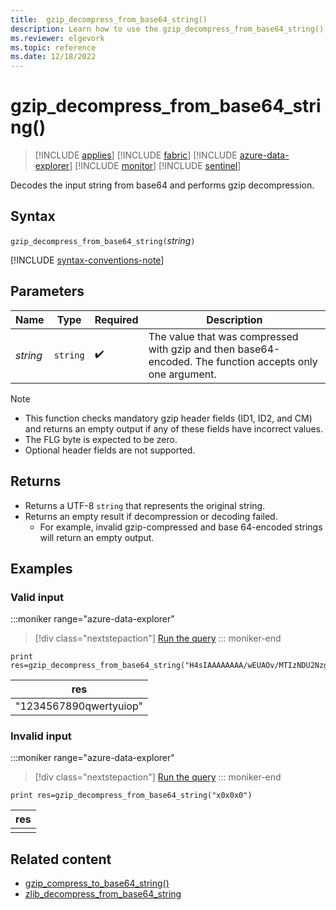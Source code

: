 ```yaml
---
title:  gzip_decompress_from_base64_string() 
description: Learn how to use the gzip_decompress_from_base64_string() function to decode an input string from base64 and perform a gzip-decompression.
ms.reviewer: elgevork
ms.topic: reference
ms.date: 12/18/2022
---
```

# gzip_decompress_from_base64_string()

> [!INCLUDE [applies](../includes/applies-to-version/applies.md)] [!INCLUDE [fabric](../includes/applies-to-version/fabric.md)] [!INCLUDE [azure-data-explorer](../includes/applies-to-version/azure-data-explorer.md)] [!INCLUDE [monitor](../includes/applies-to-version/monitor.md)] [!INCLUDE [sentinel](../includes/applies-to-version/sentinel.md)]

Decodes the input string from base64 and performs gzip decompression.

## Syntax

`gzip_decompress_from_base64_string(`*string*`)`

[!INCLUDE [syntax-conventions-note](../includes/syntax-conventions-note.md)]

## Parameters

| Name | Type | Required | Description |
|--|--|--|--|
| *string* | `string` |  :heavy_check_mark: | The value that was compressed with gzip and then base64-encoded. The function accepts only one argument.|

> [!NOTE]
>
> * This function checks mandatory gzip header fields (ID1, ID2, and CM) and returns an empty output if any of these fields have incorrect values.
> * The FLG byte is expected to be zero.
> * Optional header fields are not supported.

## Returns

* Returns a UTF-8 `string` that represents the original string.
* Returns an empty result if decompression or decoding failed.
  * For example, invalid gzip-compressed and base 64-encoded strings will return an empty output.

## Examples

### Valid input

:::moniker range="azure-data-explorer"
> [!div class="nextstepaction"]
> <a href="https://dataexplorer.azure.com/clusters/help/databases/Samples?query=H4sIAAAAAAAAAysoyswrUShKLbZNr8osiE9JTc7PLQByi+PTivJz45MSi1PNTOKLS4DK0jWUPEyKPR2hQL/cNdTRv0zfN8Szys8l1MivKt3U18PNOCrCyyA1IqwgydjRLNc8zcgNrNrWVkkTALBjGHhsAAAA" target="_blank">Run the query</a>
::: moniker-end

```kusto
print res=gzip_decompress_from_base64_string("H4sIAAAAAAAA/wEUAOv/MTIzNDU2Nzg5MHF3ZXJ0eXVpb3A6m7f2FAAAAA==")
```

|res|
|--|
|"1234567890qwertyuiop"|

### Invalid input

:::moniker range="azure-data-explorer"
> [!div class="nextstepaction"]
> <a href="https://dataexplorer.azure.com/clusters/help/databases/Samples?query=H4sIAAAAAAAAAysoyswrUShKLbZNr8osiE9JTc7PLQByi+PTivJz45MSi1PNTOKLS4DK0jWUKgxAUEkTAPzuZ/E2AAAA" target="_blank">Run the query</a>
::: moniker-end

```kusto
print res=gzip_decompress_from_base64_string("x0x0x0")
```

|res|
|--|
||

## Related content

* [gzip_compress_to_base64_string()](gzip-base64-compress.md)
* [zlib_decompress_from_base64_string](zlib-base64-decompress-function.md)
